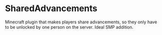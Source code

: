 # SharedAdvancements
Minecraft plugin that makes players share advancements, so they only have to be unlocked by one person on the server. Ideal SMP addition.
